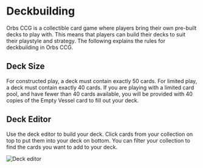 # Deckbuilding

Orbs CCG is a collectible card game where players bring their own pre-built decks to play with. This means that 
players can build their decks to suit their playstyle and strategy. The following explains the rules for deckbuilding in Orbs CCG.

## Deck Size

For constructed play, a deck must contain exactly 50 cards. For limited play, a deck must contain exactly 40 cards. If
you are playing with a limited card pool, and have fewer than 40 cards available, you will be provided with 40 copies
of the Empty Vessel card to fill out your deck.

## Deck Editor

Use the deck editor to build your deck. Click cards from your collection on top to put them into your deck on bottom.
You can filter your collection to find the cards you want to add to your deck.

![Deck editor](/wiki/other/deck_editor.png)
